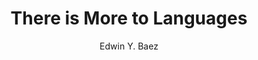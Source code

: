 ---
title: There is More to Languages
author: Edwin Y. Baez
photo_url: "/portraits/Edwin.jpg"
audio_url: "/audio/Edwin.m4a"
---